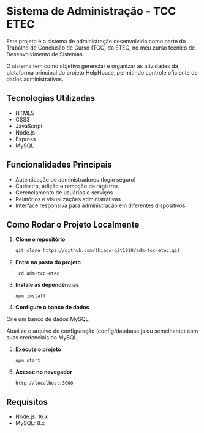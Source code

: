 # Sistema de Administração - TCC ETEC

Este projeto é o sistema de administração desenvolvido como parte do Trabalho de Conclusão de Curso (TCC) da ETEC, no meu curso técnico de Desenvolvimento de Sistemas.

O sistema tem como objetivo gerenciar e organizar as atividades da plataforma principal do projeto HelpHouse, permitindo controle eficiente de dados administrativos.

## Tecnologias Utilizadas

- HTML5
- CSS3
- JavaScript
- Node.js
- Express
- MySQL

## Funcionalidades Principais

- Autenticação de administradores (login seguro)
- Cadastro, edição e remoção de registros
- Gerenciamento de usuários e serviços
- Relatórios e visualizações administrativas
- Interface responsiva para administração em diferentes dispositivos

## Como Rodar o Projeto Localmente

1. **Clone o repositório**

     ```bash
     git clone https://github.com/thiago-git1910/adm-tcc-etec.git
2. **Entre na pasta do projeto**
     ```
      cd adm-tcc-etec
3. **Instale as dependências**
    ```
    npm install
4. **Configure o banco de dados**

Crie um banco de dados MySQL.

Atualize o arquivo de configuração (config/database.js ou semelhante) com suas credenciais do MySQL.

 5. **Execute o projeto**
     ```
     npm start
 6. **Acesse no navegador** 
     ```
    http://localhost:3000
## Requisitos
- Node.js: 16.x
- MySQL: 8.x

  


